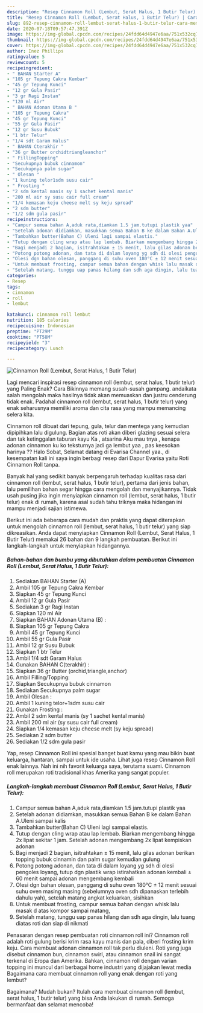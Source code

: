 ```yaml
---
description: "Resep Cinnamon Roll (Lembut, Serat Halus, 1 Butir Telur) | Cara Membuat Cinnamon Roll (Lembut, Serat Halus, 1 Butir Telur) Yang Enak Dan Mudah"
title: "Resep Cinnamon Roll (Lembut, Serat Halus, 1 Butir Telur) | Cara Membuat Cinnamon Roll (Lembut, Serat Halus, 1 Butir Telur) Yang Enak Dan Mudah"
slug: 892-resep-cinnamon-roll-lembut-serat-halus-1-butir-telur-cara-membuat-cinnamon-roll-lembut-serat-halus-1-butir-telur-yang-enak-dan-mudah
date: 2020-07-18T09:57:47.391Z
image: https://img-global.cpcdn.com/recipes/24fdd64d4947e6aa/751x532cq70/cinnamon-roll-lembut-serat-halus-1-butir-telur-foto-resep-utama.jpg
thumbnail: https://img-global.cpcdn.com/recipes/24fdd64d4947e6aa/751x532cq70/cinnamon-roll-lembut-serat-halus-1-butir-telur-foto-resep-utama.jpg
cover: https://img-global.cpcdn.com/recipes/24fdd64d4947e6aa/751x532cq70/cinnamon-roll-lembut-serat-halus-1-butir-telur-foto-resep-utama.jpg
author: Inez Phillips
ratingvalue: 5
reviewcount: 5
recipeingredient:
- " BAHAN Starter A"
- "105 gr Tepung Cakra Kembar"
- "45 gr Tepung Kunci"
- "12 gr Gula Pasir"
- "3 gr Ragi Instan"
- "120 ml Air"
- " BAHAN Adonan Utama B "
- "105 gr Tepung Cakra"
- "45 gr Tepung Kunci"
- "55 gr Gula Pasir"
- "12 gr Susu Bubuk"
- "1 btr Telur"
- "1/4 sdt Garam Halus"
- " BAHAN Cterakhir "
- "36 gr Butter orchidtriangleanchor"
- " FillingTopping"
- "Secukupnya bubuk cinnamon"
- "Secukupnya palm sugar"
- " Olesan "
- "1 kuning telor1sdm susu cair"
- " Frosting "
- "2 sdm kental manis sy 1 sachet kental manis"
- "200 ml air sy susu cair full cream"
- "1/4 kemasan keju cheese melt sy keju spread"
- "2 sdm butter"
- "1/2 sdm gula pasir"
recipeinstructions:
- "Campur semua bahan A,aduk rata,diamkan 1.5 jam.tutupi plastik yaa"
- "Setelah adonan didiamkan, masukkan semua Bahan B ke dalam Bahan A.Uleni sampai kalis"
- "Tambahkan butter(Bahan C) Uleni lagi sampai elastis."
- "Tutup dengan cling wrap atau lap lembab. Biarkan mengembang hingga 2x lipat sekitar 1 jam. Setelah adonan mengembang 2x lipat kempiskan adonan"
- "Bagi menjadi 2 bagian, isitrahtakan ± 15 menit, lalu gilas adonan berikan topping bubuk cinnamin dan palm sugar kemudian gulung"
- "Potong potong adonan, dan tata di dalam loyang yg sdh di olesi pengoles loyang, tutup dgn plastik wrap istirahatkan adonan kembali ± 60 menit sampai adonan mengembang kembali"
- "Olesi dgn bahan olesan, panggang di suhu oven 180°C ± 12 menit sesuai suhu oven masing masing (sebelumnya oven sdh dipanaskan terlebih dahulu yah), setelah matang angkat keluarkan, sisihkan"
- "Untuk membuat frosting, campur semua bahan dengan whisk lalu masak d atas kompor sampai matang,"
- "Setelah matang, tunggu uap panas hilang dan sdh aga dingin, lalu tuang diatas roti dan siap di nikmati"
categories:
- Resep
tags:
- cinnamon
- roll
- lembut

katakunci: cinnamon roll lembut 
nutrition: 185 calories
recipecuisine: Indonesian
preptime: "PT29M"
cooktime: "PT58M"
recipeyield: "3"
recipecategory: Lunch

---
```



![Cinnamon Roll (Lembut, Serat Halus, 1 Butir Telur)](https://img-global.cpcdn.com/recipes/24fdd64d4947e6aa/751x532cq70/cinnamon-roll-lembut-serat-halus-1-butir-telur-foto-resep-utama.jpg)

Lagi mencari inspirasi resep cinnamon roll (lembut, serat halus, 1 butir telur) yang Paling Enak? Cara Bikinnya memang susah-susah gampang. andaikata salah mengolah maka hasilnya tidak akan memuaskan dan justru cenderung tidak enak. Padahal cinnamon roll (lembut, serat halus, 1 butir telur) yang enak seharusnya memiliki aroma dan cita rasa yang mampu memancing selera kita.

Cinnamon roll dibuat dari tepung, gula, telur dan mentega yang kemudian dipipihkan lalu digulung. Bagian atas roti akan diberi glazing sesuai selera dan tak ketinggalan taburan kayu Ka , atsarina Aku mau tnya , kenapa adonan cinnamon ku ko teksturnya jadi ga lembut yaa , pas keesokan harinya ?? Halo Sobat, Selamat datang di Evarisa Channel yaa., di kesempatan kali ini saya ingin berbagi resep dari Dapur Evarisa yaitu Roti Cinnamon Roll tanpa.

Banyak hal yang sedikit banyak berpengaruh terhadap kualitas rasa dari cinnamon roll (lembut, serat halus, 1 butir telur), pertama dari jenis bahan, lalu pemilihan bahan segar hingga cara mengolah dan menyajikannya. Tidak usah pusing jika ingin menyiapkan cinnamon roll (lembut, serat halus, 1 butir telur) enak di rumah, karena asal sudah tahu triknya maka hidangan ini mampu menjadi sajian istimewa.


Berikut ini ada beberapa cara mudah dan praktis yang dapat diterapkan untuk mengolah cinnamon roll (lembut, serat halus, 1 butir telur) yang siap dikreasikan. Anda dapat menyiapkan Cinnamon Roll (Lembut, Serat Halus, 1 Butir Telur) memakai 26 bahan dan 9 langkah pembuatan. Berikut ini langkah-langkah untuk menyiapkan hidangannya.

<!--inarticleads1-->

##### Bahan-bahan dan bumbu yang dibutuhkan dalam pembuatan Cinnamon Roll (Lembut, Serat Halus, 1 Butir Telur):

1. Sediakan  BAHAN Starter (A)
1. Ambil 105 gr Tepung Cakra Kembar
1. Siapkan 45 gr Tepung Kunci
1. Ambil 12 gr Gula Pasir
1. Sediakan 3 gr Ragi Instan
1. Siapkan 120 ml Air
1. Siapkan  BAHAN Adonan Utama (B) :
1. Siapkan 105 gr Tepung Cakra
1. Ambil 45 gr Tepung Kunci
1. Ambil 55 gr Gula Pasir
1. Ambil 12 gr Susu Bubuk
1. Siapkan 1 btr Telur
1. Ambil 1/4 sdt Garam Halus
1. Gunakan  BAHAN C(terakhir) :
1. Siapkan 36 gr Butter (orchid,triangle,anchor)
1. Ambil  Filling/Topping:
1. Siapkan Secukupnya bubuk cinnamon
1. Sediakan Secukupnya palm sugar
1. Ambil  Olesan :
1. Ambil 1 kuning telor+1sdm susu cair
1. Gunakan  Frosting :
1. Ambil 2 sdm kental manis (sy 1 sachet kental manis)
1. Ambil 200 ml air (sy susu cair full cream)
1. Siapkan 1/4 kemasan keju cheese melt (sy keju spread)
1. Sediakan 2 sdm butter
1. Sediakan 1/2 sdm gula pasir


Yap, resep Cinnamon Roll ini spesial banget buat kamu yang mau bikin buat keluarga, hantaran, sampai untuk ide usaha. Lihat juga resep Cinnamon Roll enak lainnya. Nah ini nih favorit keluarga saya, terutama suami. Cinnamon roll merupakan roti tradisional khas Amerika yang sangat populer. 

<!--inarticleads2-->

##### Langkah-langkah membuat Cinnamon Roll (Lembut, Serat Halus, 1 Butir Telur):

1. Campur semua bahan A,aduk rata,diamkan 1.5 jam.tutupi plastik yaa
1. Setelah adonan didiamkan, masukkan semua Bahan B ke dalam Bahan A.Uleni sampai kalis
1. Tambahkan butter(Bahan C) Uleni lagi sampai elastis.
1. Tutup dengan cling wrap atau lap lembab. Biarkan mengembang hingga 2x lipat sekitar 1 jam. Setelah adonan mengembang 2x lipat kempiskan adonan
1. Bagi menjadi 2 bagian, isitrahtakan ± 15 menit, lalu gilas adonan berikan topping bubuk cinnamin dan palm sugar kemudian gulung
1. Potong potong adonan, dan tata di dalam loyang yg sdh di olesi pengoles loyang, tutup dgn plastik wrap istirahatkan adonan kembali ± 60 menit sampai adonan mengembang kembali
1. Olesi dgn bahan olesan, panggang di suhu oven 180°C ± 12 menit sesuai suhu oven masing masing (sebelumnya oven sdh dipanaskan terlebih dahulu yah), setelah matang angkat keluarkan, sisihkan
1. Untuk membuat frosting, campur semua bahan dengan whisk lalu masak d atas kompor sampai matang,
1. Setelah matang, tunggu uap panas hilang dan sdh aga dingin, lalu tuang diatas roti dan siap di nikmati


Penasaran dengan resep pembuatan roti cinnamon roll ini? Cinnamon roll adalah roti gulung berisi krim rasa kayu manis dan pala, diberi frosting krim keju. Cara membuat adonan cinnamon roll tak perlu diuleni. Roti yang juga disebut cinnamon bun, cinnamon swirl, atau cinnamon snail ini sangat terkenal di Eropa dan Amerika. Bahkan, cinnamon roll dengan varian topping ini muncul dari berbagai home industri yang dijajakan lewat media Bagaimana cara membuat cinnamon roll yang enak dengan roti yang lembut? 

Bagaimana? Mudah bukan? Itulah cara membuat cinnamon roll (lembut, serat halus, 1 butir telur) yang bisa Anda lakukan di rumah. Semoga bermanfaat dan selamat mencoba!
